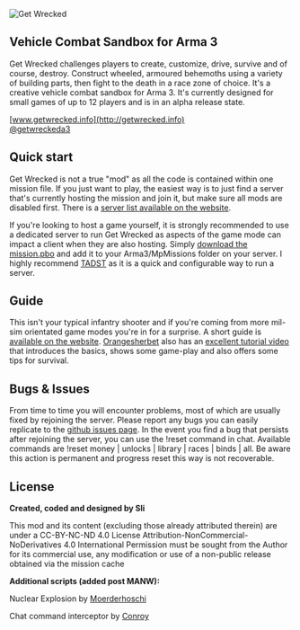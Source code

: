 ![Get Wrecked](http://getwrecked.info/downloads/header.jpg "Get Wrecked")

## Vehicle Combat Sandbox for Arma 3

Get Wrecked challenges players to create, customize, drive, survive and of course, destroy. Construct wheeled, armoured behemoths using a variety of building parts, then fight to the death in a race zone of choice. It's a creative vehicle combat sandbox for Arma 3. It's currently designed for small games of up to 12 players and is in an alpha release state.

[www.getwrecked.info](http://getwrecked.info)
<br />
[@getwreckeda3](http://twitter.com/getwreckeda3) 

## Quick start

Get Wrecked is not a true "mod" as all the code is contained within one mission file. If you just want to play, the easiest way is to just find a server that's currently hosting the mission and join it, but make sure all mods are disabled first. There is a [server list available on the website](http://getwrecked.info#play).

If you're looking to host a game yourself, it is strongly recommended to use a dedicated server to run Get Wrecked as aspects of the game mode can impact a client when they are also hosting. Simply [download the mission.pbo](http://getwrecked.info#download) and add it to your Arma3/MpMissions folder on your server. I highly recommend [TADST](http://www.armaholic.com/page.php?id=11655) as it is a quick and configurable way to run a server.

## Guide 

This isn't your typical infantry shooter and if you're coming from more mil-sim orientated game modes you're in for a surprise. A short guide is [available on the website](http://getwrecked.info#guide). [Orangesherbet](http://twitch.tv/orangesherbet) also has an [excellent tutorial video](https://www.youtube.com/watch?v=KL3aYOJD0fY&feature=youtu.be&a=) that introduces the basics, shows some game-play and also offers some tips for survival. 

## Bugs &amp; Issues 

From time to time you will encounter problems, most of which are usually fixed by rejoining the server. Please report any bugs you can easily replicate to the [github issues page](https://github.com/chrisnic/getwrecked/issues). In the event you find a bug that persists after rejoining the server, you can use the !reset command in chat. Available commands are !reset money | unlocks | library | races | binds | all. Be aware this action is permanent and progress reset this way is not recoverable.

## License

**Created, coded and designed by Sli**

This mod and its content (excluding those already attributed therein) are under a CC-BY-NC-ND 4.0 License
Attribution-NonCommercial-NoDerivatives 4.0 International
Permission must be sought from the Author for its commercial use, any modification or use of a non-public release obtained via the mission cache

**Additional scripts (added post MANW):**

Nuclear Explosion by [Moerderhoschi](http://www.armaholic.com/page.php?id=23963)

Chat command interceptor by [Conroy](http://www.armaholic.com/page.php?id=26377)
